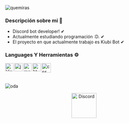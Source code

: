 
![quemiras](https://c.tenor.com/EPezFYu-f1IAAAAi/welcome-vocaloid.gifg) <br/>

### Descripción sobre mi 🌙

- Discord bot developer! ✔
- Actualmente estudiando programación :D. ✔
- El proyecto en que actualmente trabajo es Kiubi Bot ✔ <br />

### Languages Y Herramientas ⚙

<img align="left" alt="Visual Studio Code" width="26px" src="https://i.imgur.com/LwSdAlE.png" />
<img align="left" alt="js" width="26px" src="https://i.imgur.com/3u1wzwE.png" />
<img align="left" alt="mongodb" width="26px" src="https://imgur.com/xN5cFRr.png" /> 
<img align="left" alt="html" width="26px" src="https://upload.wikimedia.org/wikipedia/commons/thumb/3/38/HTML5_Badge.svg/600px-HTML5_Badge.svg.png" /> 
<img align="left" alt="css" width="30px" src="https://cdn.discordapp.com/attachments/861741124251418675/877669265627566160/kisspng-web-development-cascading-style-sheets-css3-html-5ae480845f38f3.0110241015249245483901.png" /> <br /> 

<br/>
<br/>

![oda](https://github-readme-stats.vercel.app/api?username=SrMael-CO&show_icons=true&theme=radical)

<p align="center">
<a href="https://discord.gg/dJbE24VWAc">
    <img src="https://c.tenor.com/jckQWDcU0NEAAAAi/discord-loading-icon.gif" alt="Discord" width="80"/>
  </a>
